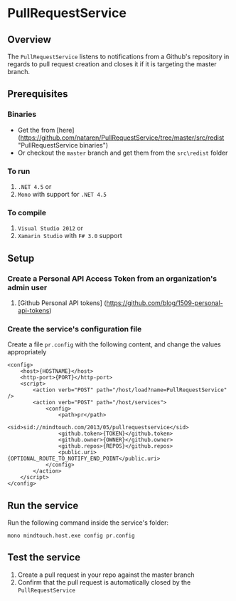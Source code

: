 PullRequestService
==================

## Overview

The `PullRequestService` listens to notifications from a Github's repository in regards to pull request
creation and closes it if it is targeting the master branch.

## Prerequisites
### Binaries
* Get the from [here] (https://github.com/nataren/PullRequestService/tree/master/src/redist "PullRequestService binaries") 
* Or checkout the `master` branch and get them from the `src\redist` folder

### To run
1. `.NET 4.5` or
2. `Mono` with support for `.NET 4.5`

### To compile
1. `Visual Studio 2012` or
2. `Xamarin Studio` with `F# 3.0` support

## Setup

### Create a Personal API Access Token from an organization's admin user
1. [Github Personal API tokens] (https://github.com/blog/1509-personal-api-tokens)

### Create the service's configuration file
Create a file `pr.config` with the following content, and change the values appropriately

```
<config>
	<host>{HOSTNAME}</host>
	<http-port>{PORT}</http-port>
	<script>
		<action verb="POST" path="/host/load?name=PullRequestService" />
		<action verb="POST" path="/host/services">
			<config>
				<path>pr</path>
				<sid>sid://mindtouch.com/2013/05/pullrequestservice</sid>
				<github.token>{TOKEN}</github.token>
				<github.owner>{OWNER}</github.owner>
				<github.repos>{REPOS}</github.repos>
				<public.uri>{OPTIONAL_ROUTE_TO_NOTIFY_END_POINT</public.uri>
			</config>
		</action>
	</script>
</config>
```

## Run the service
Run the following command inside the service's folder:

`mono mindtouch.host.exe config pr.config`

## Test the service
1. Create a pull request in your repo against the master branch
2. Confirm that the pull request is automatically closed by the `PullRequestService`

